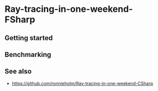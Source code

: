 # Ray-tracing-in-one-weekend-FSharp

## Getting started

## Benchmarking

## See also

- https://github.com/ronnieholm/Ray-tracing-in-one-weekend-CSharp